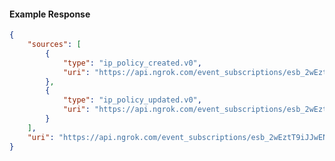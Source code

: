 <!-- Code generated for API Clients. DO NOT EDIT. -->

#### Example Response

```json
{
	"sources": [
		{
			"type": "ip_policy_created.v0",
			"uri": "https://api.ngrok.com/event_subscriptions/esb_2wEztT9iJJwENsov79ILCVJZrNe/sources/ip_policy_created.v0"
		},
		{
			"type": "ip_policy_updated.v0",
			"uri": "https://api.ngrok.com/event_subscriptions/esb_2wEztT9iJJwENsov79ILCVJZrNe/sources/ip_policy_updated.v0"
		}
	],
	"uri": "https://api.ngrok.com/event_subscriptions/esb_2wEztT9iJJwENsov79ILCVJZrNe/sources"
}
```
